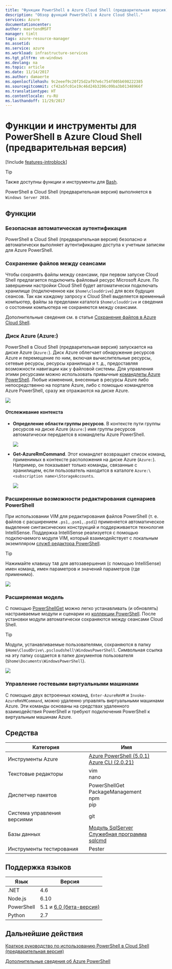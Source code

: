 ```yaml
---
title: "Функции PowerShell в Azure Cloud Shell (предварительная версия) | Документация Майкрософт"
description: "Обзор функций PowerShell в Azure Cloud Shell."
services: Azure
documentationcenter: 
author: maertendMSFT
manager: timlt
tags: azure-resource-manager
ms.assetid: 
ms.service: azure
ms.workload: infrastructure-services
ms.tgt_pltfrm: vm-windows
ms.devlang: na
ms.topic: article
ms.date: 11/14/2017
ms.author: damaerte
ms.openlocfilehash: 9c2eeef9c20f25d2af97e6c754f005b698222385
ms.sourcegitcommit: cf42a5fc01e19c46d24b3206c09ba3b01348966f
ms.translationtype: HT
ms.contentlocale: ru-RU
ms.lasthandoff: 11/29/2017
---
```

# <a name="features--tools-for-powershell-in-azure-cloud-shell-preview"></a>Функции и инструменты для PowerShell в Azure Cloud Shell (предварительная версия)

[!include [features-introblock](../../includes/cloud-shell-features-introblock.md)]

> [!TIP]
> Также доступны функции и инструменты для [Bash](features.md).

PowerShell в Cloud Shell (предварительная версия) выполняется в `Windows Server 2016`.

## <a name="features"></a>Функции

### <a name="secure-automatic-authentication"></a>Безопасная автоматическая аутентификация

PowerShell в Cloud Shell (предварительная версия) безопасно и автоматически выполняет аутентификацию доступа к учетным записям для Azure PowerShell.

### <a name="files-persistence-across-sessions"></a>Сохранение файлов между сеансами

Чтобы сохранять файлы между сеансами, при первом запуске Cloud Shell предлагается подключить файловый ресурс Microsoft Azure.
По завершении настройки Cloud Shell будет автоматически подключать хранилище (подключенное как `$home\clouddrive`) для всех будущих сеансов.
Так как каждому запросу к Cloud Shell выделяется временный компьютер, файлы за пределами каталога `$home\clouddrive` и сведения о состоянии компьютера не сохраняются между сеансами.

Дополнительные сведения см. в статье [Сохранение файлов в Azure Cloud Shell](persisting-shell-storage-powershell.md).

### <a name="azure-drive-azure"></a>Диск Azure (Azure:)

PowerShell в Cloud Shell (предварительная версия) запускается на диске Azure (`Azure:`).
Диск Azure облегчает обнаружение ресурсов Azure и перемещение по ним, включая вычислительные ресурсы, сетевые ресурсы, ресурсы хранилища и т. д., предоставляя возможности навигации как у файловой системы.
Для управления этими ресурсами можно использовать привычные [командлеты Azure PowerShell](https://docs.microsoft.com/en-us/powershell/azure).
Любые изменения, внесенные в ресурсы Azure либо непосредственно на портале Azure, либо с помощью командлетов Azure PowerShell, сразу же отражаются на диске Azure.

![](media/features-powershell/azure-drive.png)

#### <a name="contextual-awareness"></a>Отслеживание контекста

- **Определение области группы ресурсов**. В контексте пути группы ресурсов на диске Azure (`Azure:`) имя группы ресурсов автоматически передается в командлеты Azure PowerShell.

    ![](media/features-powershell/resource-group-autocomplete.png)

- **Get-AzureRmCommand**. Этот командлет возвращает список команд, применимых в контексте расположения на диске Azure (`Azure:`). Например, он показывает только команды, связанные с хранилищем, если пользователь находится в каталоге `Azure:\<subscription name>\StorageAccounts`.

    ![](media/features-powershell/get-azurermcommand.png)

### <a name="rich-powershell-script-editing"></a>Расширенные возможности редактирования сценариев PowerShell

При использовании VIM для редактирования файлов PowerShell (т. е. файлов с расширением `.ps1,.psm1,.psd1`) применяется автоматическое выделение синтаксических конструкций и поддерживается технология IntelliSense.
Поддержка IntelliSense реализуется с помощью подключаемого модуля VIM, который взаимодействует с локальным экземпляром [служб редактора PowerShell](https://github.com/PowerShell/PowerShellEditorServices).

> [!TIP]
> Нажимайте клавишу `TAB` для автозавершения (с помощью IntelliSense) имен команд, имен параметров и значений параметров (где применимо).

![](media/features-powershell/powershell-editing-vim.png)

### <a name="extensible-model"></a>Расширяемая модель

С помощью [PowerShellGet](https://docs.microsoft.com/powershell/module/powershellget) можно легко устанавливать (и обновлять) настраиваемые модули и сценарии из [коллекции PowerShell](https://www.powershellgallery.com).
После установки модули автоматически сохраняются между сеансами Cloud Shell.

> [!TIP]
> Модули, устанавливаемые пользователями, сохраняются в папку `$Home\CloudDrive\.pscloudshell\WindowsPowerShell`. Символьная ссылка на эту папку создается в папке документов пользователя (`$home\Documents\WindowsPowerShell`).

![](media/features-powershell/powershellget-module.png)

### <a name="management-of-guest-vms"></a>Управление гостевыми виртуальными машинами

С помощью двух встроенных команд, `Enter-AzureRmVM` и `Invoke-AzureRmVMCommand`, можно удаленно управлять виртуальными машинами Azure.
Эти команды основаны на средствах удаленного взаимодействия PowerShell и требуют подключения PowerShell к виртуальным машинам Azure.

## <a name="tools"></a>Средства

|**Категория**    |**Имя**                                 |
|----------------|-----------------------------------------|
|Инструменты Azure     |[Azure PowerShell (5.0.1)](https://docs.microsoft.com/powershell/azure/overview?view=azurermps-5.0.0)<br> [Azure CLI (2.0.21)](https://docs.microsoft.com/en-us/cli/azure/overview)|
|Текстовые редакторы    |vim<br> nano                             |
|Диспетчер пакетов |PowerShellGet<br> PackageManagement<br> npm<br> pip |
|Система управления версиями  |git                                      |
|Базы данных       |[Модуль SqlServer](https://www.powershellgallery.com/packages/SqlServer)<br> [Служебная программа sqlcmd](https://docs.microsoft.com/sql/tools/sqlcmd-utility)      |
|Инструменты тестирования      |Pester                                   |

## <a name="language-support"></a>Поддержка языков

|**Язык**|**Версия**|
|------------|-----------|
|.NET        |4.6        |
|Node.js     |6.10       |
|PowerShell  |5.1 и [6.0 (бета-версия)](https://github.com/PowerShell/powershell/releases)       |
|Python      |2.7        |

## <a name="next-steps"></a>Дальнейшие действия

[Краткое руководство по использованию PowerShell в Cloud Shell (предварительная версия)](quickstart-powershell.md)

[Дополнительные сведения об Azure PowerShell](https://docs.microsoft.com/powershell/azure/)
